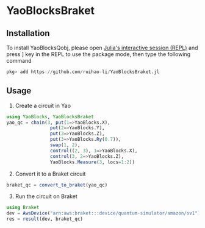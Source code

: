 # YaoBlocksBraket

<!-- [![Stable](https://img.shields.io/badge/docs-stable-blue.svg)](https://ruihao-li.github.io/YaoBlocksBraket.jl/stable/)
[![Dev](https://img.shields.io/badge/docs-dev-blue.svg)](https://ruihao-li.github.io/YaoBlocksBraket.jl/dev/)
[![Build Status](https://travis-ci.com/ruihao-li/YaoBlocksBraket.jl.svg?branch=main)](https://travis-ci.com/ruihao-li/YaoBlocksBraket.jl)
[![Build Status](https://ci.appveyor.com/api/projects/status/github/ruihao-li/YaoBlocksBraket.jl?svg=true)](https://ci.appveyor.com/project/ruihao-li/YaoBlocksBraket-jl)
[![Coverage](https://codecov.io/gh/ruihao-li/YaoBlocksBraket.jl/branch/main/graph/badge.svg)](https://codecov.io/gh/ruihao-li/YaoBlocksBraket.jl)
[![Coverage](https://coveralls.io/repos/github/ruihao-li/YaoBlocksBraket.jl/badge.svg?branch=main)](https://coveralls.io/github/ruihao-li/YaoBlocksBraket.jl?branch=main) -->

## Installation

To install YaoBlocksQobj, please open [Julia's interactive session (REPL)](https://docs.julialang.org/en/v1/manual/getting-started/) and press ] key in the REPL to use the package mode, then type the following command

```julia
pkg> add https://github.com/ruihao-li/YaoBlocksBraket.jl
```

## Usage

1. Create a circuit in Yao

```julia
using YaoBlocks, YaoBlocksBraket
yao_qc = chain(3, put(1=>YaoBlocks.X), 
                put(2=>YaoBlocks.Y),             
                put(3=>YaoBlocks.Z), 
                put(3=>YaoBlocks.Ry(0.7)),
                swap(1, 2),
                control((2, 3), 1=>YaoBlocks.X), 
                control(3, 2=>YaoBlocks.Z), 
                YaoBlocks.Measure(3, locs=1:2))
```

2. Convert it to a Braket circuit

```julia
braket_qc = convert_to_braket(yao_qc)
```

3. Run the circuit on Braket

```julia
using Braket
dev = AwsDevice("arn:aws:braket:::device/quantum-simulator/amazon/sv1")
res = result(dev, braket_qc)
```